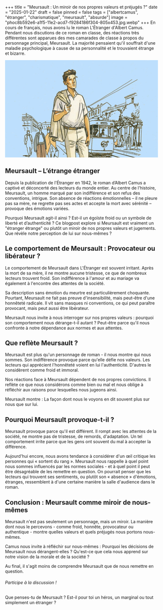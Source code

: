 +++
title = "Meursault : Un miroir de nos propres valeurs et préjugés ?"
date = "2025-01-22"
draft = false
pinned = false
tags = ["albertcamus", "étranger", "charismatique", "meursault", "absurde"]
image = "phoc8b592e6-a1f5-11e2-acd7-f9284186f304-805x453.jpg.webp"
+++
En cours de français, nous avons lu le roman L'Étranger d'Albert Camus. Pendant nous discutions de ce roman en classe, des réactions très différentes sont apparues des mes camarades de classe à propos du personnage principal, Meursault. La majorité pensaient qu'il souffrait d'une maladie psychologique à cause de sa personnalité et le trouvaient étrange et bizarre.

![](1444x920_l-etranger-d-albert-camus-illustration-de-jacques-ferrandez.webp)

## **Meursault – L’étrange étranger**

Depuis la publication de l'Étranger en 1942, le roman d’Albert Camus a captivé et déconcerté des lecteurs du monde entier. Au centre de l’histoire, Meursault, un homme marqué par son indifférence et son refus des conventions, intrigue. Son absence de réactions émotionnelles – il ne pleure pas sa mère, ne regrette pas ses actes et accepte la mort avec sérénité – provoque des émotions variées.

Pourquoi Meursault agit-il ainsi ? Est-il un égoïste froid ou un symbole de liberté et d’authenticité ? Ce blogpost explore si Meursault est vraiment un "étranger étrange" ou plutôt un miroir de nos propres valeurs et jugements. Que révèle notre perception de lui sur nous-mêmes ?

## Le comportement de Meursault : Provocateur ou libérateur ?

Le comportement de Meursault dans L'Étranger est souvent irritant. Après la mort de sa mère, il ne montre aucune tristesse, ce que de nombreux lecteurs trouvent froid. Son indifférence à l'amour et au mariage va également à l'encontre des attentes de la société.

Sa description sans émotion du meurtre est particulièrement choquante. Pourtant, Meursault ne fait pas preuve d'insensibilité, mais peut-être d'une honnêteté radicale. Il vit sans masques ni conventions, ce qui peut paraître provocant, mais peut aussi être libérateur.

Meursault nous invite à nous interroger sur nos propres valeurs : pourquoi son comportement nous dérange-t-il autant ? Peut-être parce qu'il nous confronte à notre dépendance aux normes et aux attentes.

## Que reflète Meursault ?

Meursault est plus qu'un personnage de roman - il nous montre qui nous sommes. Son indifférence provoque parce qu'elle défie nos valeurs. Les lecteurs qui apprécient l'honnêteté voient en lui l'authenticité. D'autres le considèrent comme froid et immoral.

Nos réactions face à Meursault dépendent de nos propres convictions. Il reflète ce que nous considérons comme bien ou mal et nous oblige à réfléchir aux raisons pour lesquelles nous jugeons ainsi.

Meursault montre : La façon dont nous le voyons en dit souvent plus sur nous que sur lui.

## Pourquoi Meursault provoque-t-il ?

Meursault provoque parce qu'il est différent. Il rompt avec les attentes de la société, ne montre pas de tristesse, de remords, d'adaptation. Un tel comportement irrite parce que les gens ont souvent du mal à accepter la différence.

Aujourd'hui encore, nous avons tendance à considérer d'un œil critique les personnes qui « sortent du rang ». Meursault nous rappelle à quel point nous sommes influencés par les normes sociales - et à quel point il peut être désagréable de les remettre en question. On pourrait penser que les lecteurs qui trouvent ses sentiments, ou plutôt son « absence » d'émotions, étranges, ressemblent à d'une certaine manière la salle d'audience dans le roman.

## Conclusion : Meursault comme miroir de nous-mêmes

Meursault n'est pas seulement un personnage, mais un miroir. La manière dont nous le percevons - comme froid, honnête, provocateur ou authentique - montre quelles valeurs et quels préjugés nous portons nous-mêmes.

Camus nous invite à réfléchir sur nous-mêmes : Pourquoi les décisions de Meursault nous dérangent-elles ? Qu'est-ce que cela nous apprend sur notre vision de la morale et de la société ?

Au final, il s'agit moins de comprendre Meursault que de nous remettre en question.

###### Participe à la discussion !

Que penses-tu de Meursault ? Est-il pour toi un héros, un marginal ou tout simplement un étranger ?